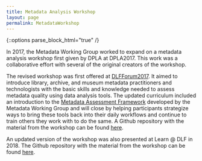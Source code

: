 ```yaml
---
title: Metadata Analysis Workshop
layout: page
permalink: MetadataWorkshop
---
```


{::options parse_block_html="true" /}

In 2017, the Metadata Working Group worked to expand on a metadata analysis workshop first given by DPLA at DPLA2017. This work was a collaborative effort with several of the original creators of the workshop.

The revised workshop was first offered at [DLFForum2017](https://forum2017.diglib.org/). It aimed to introduce library, archive, and museum metadata practitioners and technologists with the basic skills and knowledge needed to assess metadata quality using data analysis tools. The updated curriculum included an introduction to the [Metadata Assessment Framework](/Framework) developed by the Metadata Working Group and will close by helping participants strategize ways to bring these tools back into their daily workflows and continue to train others they work with to do the same. A Github repository with the material from the workshop can be found [here](https://github.com/DLFMetadataAssessment/DLFMetadataQAWorkshop17).

An updated version of the workshop was also presented at Learn @ DLF in 2018. The Github repository with the material from the workshop can be found [here](https://github.com/DLFMetadataAssessment/2018MetadataAnalysisWorkshop).
